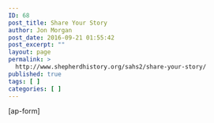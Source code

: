 ```yaml
---
ID: 68
post_title: Share Your Story
author: Jon Morgan
post_date: 2016-09-21 01:55:42
post_excerpt: ""
layout: page
permalink: >
  http://www.shepherdhistory.org/sahs2/share-your-story/
published: true
tags: [ ]
categories: [ ]
---
```

[ap-form]